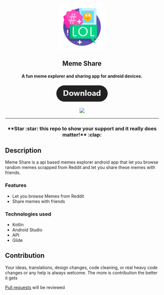 <p align="center"><a href="https://github.com/subrotokumar/meme-explorer"><img src="meta/android/app-icon.png" width="150"></a></p>
<h2 align="center"><b>Meme Share</b></h2>
<h4 align="center">A fun meme explorer and sharing app for android devices.</h4>
<p align="center"><a href="https://github.com/subrotokumar/meme-explorer/releases"><img src="/meta/android/download.png"></a></p> 
<p align="center">
<a href="https://github.com/subrotokumar/flames" alt="GitHub release"><img src="https://img.shields.io/badge/version-0.1.0-blue.svg" ></a>
<hr>

<h3 align="center">**Star :star:  this repo to show your support and it really does matter!** :clap:</h4>

## Description
Meme Share is a api based memes explorer android app that let you browse random memes scrapped from Reddit and let you share these memes with friends.

### Features
* Let you browse Memes from Reddit
* Share memes with friends

### Technologies used
* Kotlin
* Android Studio
* API
* Glide

## Contribution
Your ideas, translations, design changes, code cleaning, or real heavy code changes or any help is always welcome. The more is contribution the better it gets

[Pull requests](https://github.com/flames/pulls) will be reviewed
<!--
#### Known issues and limitations
-->
